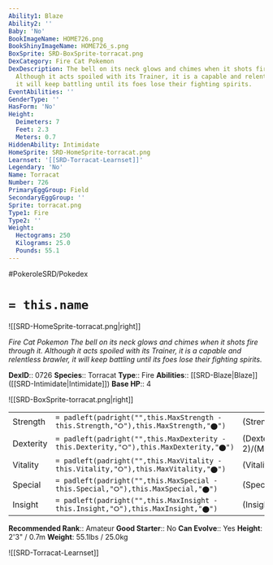 ```yaml
---
Ability1: Blaze
Ability2: ''
Baby: 'No'
BookImageName: HOME726.png
BookShinyImageName: HOME726_s.png
BoxSprite: SRD-BoxSprite-torracat.png
DexCategory: Fire Cat Pokemon
DexDescription: The bell on its neck glows and chimes when it shots fire through it.
  Although it acts spoiled with its Trainer, it is a capable and relentless brawler,
  it will keep battling until its foes lose their fighting spirits.
EventAbilities: ''
GenderType: ''
HasForm: 'No'
Height:
  Deimeters: 7
  Feet: 2.3
  Meters: 0.7
HiddenAbility: Intimidate
HomeSprite: SRD-HomeSprite-torracat.png
Learnset: '[[SRD-Torracat-Learnset]]'
Legendary: 'No'
Name: Torracat
Number: 726
PrimaryEggGroup: Field
SecondaryEggGroup: ''
Sprite: torracat.png
Type1: Fire
Type2: ''
Weight:
  Hectograms: 250
  Kilograms: 25.0
  Pounds: 55.1
---
```


#PokeroleSRD/Pokedex

# `= this.name`

![[SRD-HomeSprite-torracat.png|right]]

*Fire Cat Pokemon*
*The bell on its neck glows and chimes when it shots fire through it. Although it acts spoiled with its Trainer, it is a capable and relentless brawler, it will keep battling until its foes lose their fighting spirits.*

**DexID**:: 0726
**Species**:: Torracat
**Type**:: Fire
**Abilities**:: [[SRD-Blaze|Blaze]] ([[SRD-Intimidate|Intimidate]])
**Base HP**:: 4

![[SRD-BoxSprite-torracat.png|right]]

|           |                                                                                        |                                          |
| --------- | -------------------------------------------------------------------------------------- | ---------------------------------------- |
| Strength  | `= padleft(padright("",this.MaxStrength - this.Strength,"⭘"),this.MaxStrength,"⬤")`    | (Strength::2)/(MaxStrength::5)   |
| Dexterity | `= padleft(padright("",this.MaxDexterity - this.Dexterity,"⭘"),this.MaxDexterity,"⬤")` | (Dexterity:: 2)/(MaxDexterity::5) |
| Vitality  | `= padleft(padright("",this.MaxVitality - this.Vitality,"⭘"),this.MaxVitality,"⬤")`    | (Vitality::2)/(MaxVitality::4)   |
| Special   | `= padleft(padright("",this.MaxSpecial - this.Special,"⭘"),this.MaxSpecial,"⬤")`       | (Special::2)/(MaxSpecial::5)     |
| Insight   | `= padleft(padright("",this.MaxInsight - this.Insight,"⭘"),this.MaxInsight,"⬤")`       | (Insight::2)/(MaxInsight::4)     |

**Recommended Rank**:: Amateur
**Good Starter**:: No
**Can Evolve**:: Yes
**Height**: 2'3" / 0.7m
**Weight**: 55.1lbs / 25.0kg

![[SRD-Torracat-Learnset]]